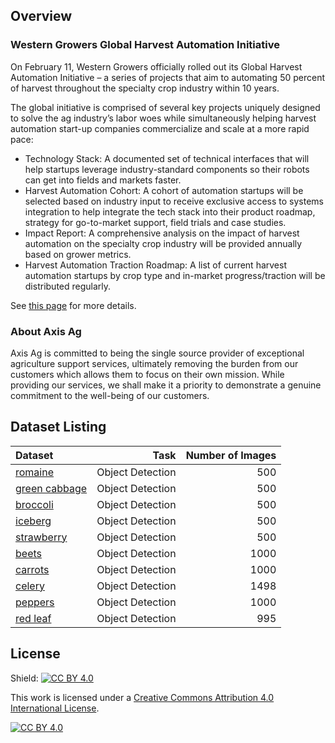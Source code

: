 ## Overview
### Western Growers Global Harvest Automation Initiative

On February 11, Western Growers officially rolled out its Global Harvest Automation Initiative – a series of projects that aim to automating 50 percent of harvest throughout the specialty crop industry within 10 years.

The global initiative is comprised of several key projects uniquely designed to solve the ag industry’s labor woes while simultaneously helping harvest automation start-up companies commercialize and scale at a more rapid pace:

- Technology Stack: A documented set of technical interfaces that will help startups leverage industry-standard components so their robots can get into fields and markets faster.
- Harvest Automation Cohort: A cohort of automation startups will be selected based on industry input to receive exclusive access to systems integration to help integrate the tech stack into their product roadmap, strategy for go-to-market support, field trials and case studies.
- Impact Report: A comprehensive analysis on the impact of harvest automation on the specialty crop industry will be provided annually based on grower metrics.
- Harvest Automation Traction Roadmap: A list of current harvest automation startups by crop type and in-market progress/traction will be distributed regularly.

See [this page](http://www.wginnovation.com/blog/GHAI) for more details.

### About Axis Ag
Axis Ag is committed to being the single source provider of exceptional agriculture support services, ultimately removing the burden from our customers which allows them to focus on their own mission. While providing our services, we shall make it a priority to demonstrate a genuine commitment to the well-being of our customers.


## Dataset Listing
| Dataset | Task | Number of Images |
| :--- | ---: | ---: |
[romaine](https://github.com/AxisAg/GHAIDatasets/blob/main/datasets/romaine.md) | Object Detection | 500 |
[green cabbage](https://github.com/AxisAg/GHAIDatasets/blob/main/datasets/green_cabbage.md) | Object Detection | 500 |
[broccoli](https://github.com/AxisAg/GHAIDatasets/blob/main/datasets/broccoli.md) | Object Detection | 500 |
[iceberg](https://github.com/AxisAg/GHAIDatasets/blob/main/datasets/iceberg.md) | Object Detection | 500 |
[strawberry](https://github.com/AxisAg/GHAIDatasets/blob/main/datasets/strawberry.md) | Object Detection | 500 |
[beets](https://github.com/AxisAg/GHAIDatasets/blob/main/datasets/beets.md) | Object Detection | 1000 |
[carrots](https://github.com/AxisAg/GHAIDatasets/blob/main/datasets/carrots.md) | Object Detection | 1000 |
[celery](https://github.com/AxisAg/GHAIDatasets/blob/main/datasets/celery.md) | Object Detection | 1498 |
[peppers](https://github.com/AxisAg/GHAIDatasets/blob/main/datasets/peppers.md) | Object Detection | 1000 |
[red leaf](https://github.com/AxisAg/GHAIDatasets/blob/main/datasets/red_leaf.md) | Object Detection | 995 |

## License
Shield: [![CC BY 4.0][cc-by-shield]][cc-by]

This work is licensed under a
[Creative Commons Attribution 4.0 International License][cc-by].

[![CC BY 4.0][cc-by-image]][cc-by]

[cc-by]: http://creativecommons.org/licenses/by/4.0/
[cc-by-image]: https://i.creativecommons.org/l/by/4.0/88x31.png
[cc-by-shield]: https://img.shields.io/badge/License-CC%20BY%204.0-lightgrey.svg
